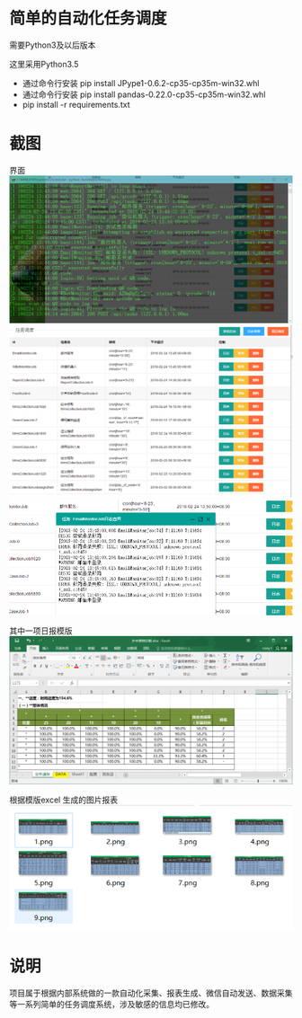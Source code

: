 # 简单的自动化任务调度

需要Python3及以后版本

这里采用Python3.5

 - 通过命令行安装  pip install JPype1-0.6.2-cp35-cp35m-win32.whl
 - 通过命令行安装  pip install pandas-0.22.0-cp35-cp35m-win32.whl
 - pip install -r requirements.txt

# 截图

界面
![1.png](ScreenShot/1.png)
![2.png](ScreenShot/2.png)
![5.png](ScreenShot/5.png)

其中一项日报模版
![3.png](ScreenShot/3.png)

根据模版excel 生成的图片报表
![4.png](ScreenShot/4.png)

# 说明
项目属于根据内部系统做的一款自动化采集、报表生成、微信自动发送、数据采集等一系列简单的任务调度系统，涉及敏感的信息均已修改。
